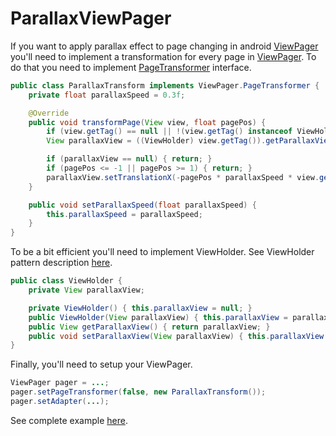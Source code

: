 # ParallaxViewPager

If you want to apply parallax effect to page changing in android [ViewPager](http://developer.android.com/reference/android/support/v4/view/ViewPager.html) you'll need to implement a transformation for every page in [ViewPager](http://developer.android.com/reference/android/support/v4/view/ViewPager.html). To do that you need to implement [PageTransformer](http://developer.android.com/reference/android/support/v4/view/ViewPager.PageTransformer.html) interface.
```java
public class ParallaxTransform implements ViewPager.PageTransformer {
    private float parallaxSpeed = 0.3f;

    @Override
    public void transformPage(View view, float pagePos) {
        if (view.getTag() == null || !(view.getTag() instanceof ViewHolder)) { return; }
        View parallaxView = ((ViewHolder) view.getTag()).getParallaxView();

        if (parallaxView == null) { return; }
        if (pagePos <= -1 || pagePos >= 1) { return; }
        parallaxView.setTranslationX(-pagePos * parallaxSpeed * view.getWidth());
    }

    public void setParallaxSpeed(float parallaxSpeed) {
        this.parallaxSpeed = parallaxSpeed;
    }
}
```

To be a bit efficient you'll need to implement ViewHolder. See ViewHolder pattern description [here](http://developer.android.com/training/improving-layouts/smooth-scrolling.html).
```java
public class ViewHolder {
    private View parallaxView;

    private ViewHolder() { this.parallaxView = null; }
    public ViewHolder(View parallaxView) { this.parallaxView = parallaxView; }
    public View getParallaxView() { return parallaxView; }
    public void setParallaxView(View parallaxView) { this.parallaxView = parallaxView; }
}
```

Finally, you'll need to setup your ViewPager.
```java
ViewPager pager = ...;
pager.setPageTransformer(false, new ParallaxTransform());
pager.setAdapter(...);
```

See complete example [here](https://github.com/je4a/ParallaxViewPager/blob/master/sample/src/main/java/com/parallaxviewpager/sample/SampleActivity.java).
